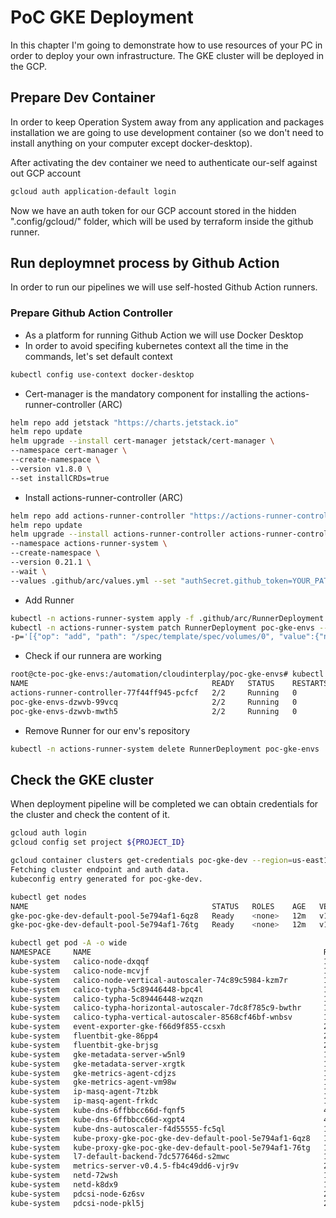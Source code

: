 # PoC GKE Deployment

In this chapter I'm going to demonstrate how to use resources of your PC in order to deploy your own infrastructure.
The GKE cluster will be deployed in the GCP.

## Prepare Dev Container

In order to keep Operation System away from any application and packages installation we are going to use development container (so we don't need to install anything on your computer except docker-desktop).

After activating the dev container we need to authenticate our-self against out GCP account

```bash
gcloud auth application-default login
```

Now we have an auth token for our GCP account stored in the hidden ".config/gcloud/" folder, which will be used by terraform inside the github runner.

## Run deploymnet process by Github Action

In order to run our pipelines we will use self-hosted Github Action runners.

### Prepare Github Action Controller

* As a platform for running Github Action we will use Docker Desktop
* In order to avoid specifing kubernetes context all the time in the commands, let's set default context

```bash
kubectl config use-context docker-desktop
```

* Cert-manager is the mandatory component for installing the actions-runner-controller (ARC)

```bash
helm repo add jetstack "https://charts.jetstack.io"
helm repo update
helm upgrade --install cert-manager jetstack/cert-manager \
--namespace cert-manager \
--create-namespace \
--version v1.8.0 \
--set installCRDs=true
```

* Install actions-runner-controller (ARC)

```bash
helm repo add actions-runner-controller "https://actions-runner-controller.github.io/actions-runner-controller"
helm repo update
helm upgrade --install actions-runner-controller actions-runner-controller/actions-runner-controller \
--namespace actions-runner-system \
--create-namespace \
--version 0.21.1 \
--wait \
--values .github/arc/values.yml --set "authSecret.github_token=YOUR_PAT"
```

* Add Runner

```bash
kubectl -n actions-runner-system apply -f .github/arc/RunnerDeployment.yml
kubectl -n actions-runner-system patch RunnerDeployment poc-gke-envs --type='json' \
-p='[{"op": "add", "path": "/spec/template/spec/volumes/0", "value":{"name":"gcp-credentials","hostPath":{"path":"/Users/'$LOGNAME'/.config/"}}}]'
```

* Check if our runnera are working

```bash
root@cte-poc-gke-envs:/automation/cloudinterplay/poc-gke-envs# kubectl -n actions-runner-system get pods
NAME                                         READY   STATUS    RESTARTS   AGE
actions-runner-controller-77f44ff945-pcfcf   2/2     Running   0          1h
poc-gke-envs-dzwvb-99vcq                     2/2     Running   0          1h
poc-gke-envs-dzwvb-mwth5                     2/2     Running   0          1h
```

* Remove Runner for our env's repository

```bash
kubectl -n actions-runner-system delete RunnerDeployment poc-gke-envs
```

## Check the GKE cluster

When deployment pipeline will be completed we can obtain credentials for the cluster and check the content of it.

```bash
gcloud auth login
gcloud config set project ${PROJECT_ID}

gcloud container clusters get-credentials poc-gke-dev --region=us-east1-b
Fetching cluster endpoint and auth data.
kubeconfig entry generated for poc-gke-dev.

kubectl get nodes
NAME                                         STATUS   ROLES    AGE   VERSION
gke-poc-gke-dev-default-pool-5e794af1-6qz8   Ready    <none>   12m   v1.22.15-gke.100
gke-poc-gke-dev-default-pool-5e794af1-76tg   Ready    <none>   12m   v1.22.15-gke.100

kubectl get pod -A -o wide
NAMESPACE     NAME                                                    READY   STATUS    RESTARTS       AGE
kube-system   calico-node-dxqqf                                       1/1     Running   0              3m35s
kube-system   calico-node-mcvjf                                       1/1     Running   0              5m26s
kube-system   calico-node-vertical-autoscaler-74c89c5984-kzm7r        1/1     Running   0              11m
kube-system   calico-typha-5c89446448-bpc4l                           1/1     Running   0              5m4s
kube-system   calico-typha-5c89446448-wzqzn                           1/1     Running   0              4m3s
kube-system   calico-typha-horizontal-autoscaler-7dc8f785c9-bwthr     1/1     Running   0              11m
kube-system   calico-typha-vertical-autoscaler-8568cf46bf-wnbsv       1/1     Running   0              11m
kube-system   event-exporter-gke-f66d9f855-ccsxh                      2/2     Running   4              12m
kube-system   fluentbit-gke-86pp4                                     2/2     Running   0              11m
kube-system   fluentbit-gke-brjsg                                     2/2     Running   0              10m
kube-system   gke-metadata-server-w5nl9                               1/1     Running   4              11m
kube-system   gke-metadata-server-xrgtk                               1/1     Running   0              10m
kube-system   gke-metrics-agent-cdjzs                                 1/1     Running   0              10m
kube-system   gke-metrics-agent-vm98w                                 1/1     Running   0              11m
kube-system   ip-masq-agent-7tzbk                                     1/1     Running   0              10m
kube-system   ip-masq-agent-frkdc                                     1/1     Running   0              11m
kube-system   kube-dns-6ffbbcc66d-fqnf5                               4/4     Running   0              9m24s
kube-system   kube-dns-6ffbbcc66d-xgpt4                               4/4     Running   0              12m
kube-system   kube-dns-autoscaler-f4d55555-fc5ql                      1/1     Running   0              12m
kube-system   kube-proxy-gke-poc-gke-dev-default-pool-5e794af1-6qz8   1/1     Running   0              10m
kube-system   kube-proxy-gke-poc-gke-dev-default-pool-5e794af1-76tg   1/1     Running   0              10m
kube-system   l7-default-backend-7dc577646d-s2mwc                     1/1     Running   0              11m
kube-system   metrics-server-v0.4.5-fb4c49dd6-vjr9v                   2/2     Running   0              7m27s
kube-system   netd-72wsh                                              1/1     Running   0              11m
kube-system   netd-k8dx9                                              1/1     Running   0              10m
kube-system   pdcsi-node-6z6sv                                        2/2     Running   0              10m
kube-system   pdcsi-node-pkl5j                                        2/2     Running   0              11m
```
